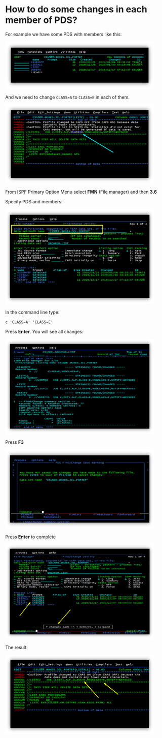 # How to do some changes in each member of PDS?

For example we have some PDS with members like this:

<img width="470" height="150" src="./img/members-to-change.png">

And we need to change `CLASS=A` to `CLASS=E` in each of them.

<img width="470" height="250" src="./img/string-to-change.png">

From ISPF Primary Option Menu select **FMN** (File manager) and then **3.6**

Specify PDS and members:

<img width="470" height="300" src="./img/pds-to-change.png">

In the command line type: 
```
c 'CLASS=A' 'CLASS=E'
```

Press **Enter**. You will see all changes:

<img width="470" height="300" src="./img/changes.png">

Press **F3**

<img width="470" height="250" src="./img/save-changes.png">

Press **Enter** to complete

<img width="470" height="300" src="./img/saved.png">

The result:

<img width="470" height="250" src="./img/result.png">